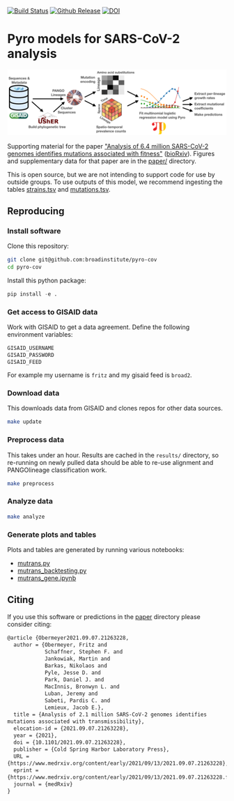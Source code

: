 [![Build Status](https://github.com/broadinstitute/pyro-cov/workflows/CI/badge.svg)](https://github.com/broadinstitute/pyro-cov/actions)
[![Github Release](https://img.shields.io/github/v/release/broadinstitute/pyro-cov)](https://github.com/broadinstitute/pyro-cov/releases)
[![DOI](https://zenodo.org/badge/292037402.svg)](https://zenodo.org/badge/latestdoi/292037402)

# Pyro models for SARS-CoV-2 analysis

![Overview](paper/schematic_overview.png)

Supporting material for the paper ["Analysis of 6.4 million SARS-CoV-2 genomes identifies mutations associated with fitness"](https://www.science.org/doi/10.1126/science.abm1208) ([bioRxiv](https://www.medrxiv.org/content/10.1101/2021.09.07.21263228v2)). Figures and supplementary data for that paper are in the [paper/](paper/) directory.

This is open source, but we are not intending to support code for use by outside groups. To use outputs of this model, we recommend ingesting the tables [strains.tsv](paper/strains.tsv) and [mutations.tsv](paper/mutations.tsv).

## Reproducing

### Install software

Clone this repository:
```sh
git clone git@github.com:broadinstitute/pyro-cov
cd pyro-cov
```

Install this python package:
```py
pip install -e .
```

### Get access to GISAID data

Work with GISAID to get a data agreement.
Define the following environment variables:
```
GISAID_USERNAME
GISAID_PASSWORD
GISAID_FEED
```
For example my username is `fritz` and my gisaid feed is `broad2`.

### Download data
This downloads data from GISAID and clones repos for other data sources.
```sh
make update
```

### Preprocess data

This takes under an hour.
Results are cached in the `results/` directory, so re-running on newly pulled data should be able to re-use alignment and PANGOlineage classification work.
```sh
make preprocess
```

### Analyze data
```sh
make analyze
```

### Generate plots and tables
Plots and tables are generated by running various notebooks:
- [mutrans.py](notebooks/mutrans.ipynb)
- [mutrans_backtesting.py](notebooks/mutrans_backtesting.ipynb)
- [mutrans_gene.ipynb](notebooks/mutrans_gene.ipynb)

## Citing

If you use this software or predictions in the [paper](paper/) directory please consider citing:

```
@article {Obermeyer2021.09.07.21263228,
  author = {Obermeyer, Fritz and
            Schaffner, Stephen F. and
            Jankowiak, Martin and
            Barkas, Nikolaos and
            Pyle, Jesse D. and
            Park, Daniel J. and
            MacInnis, Bronwyn L. and
            Luban, Jeremy and
            Sabeti, Pardis C. and
            Lemieux, Jacob E.},
  title = {Analysis of 2.1 million SARS-CoV-2 genomes identifies mutations associated with transmissibility},
  elocation-id = {2021.09.07.21263228},
  year = {2021},
  doi = {10.1101/2021.09.07.21263228},
  publisher = {Cold Spring Harbor Laboratory Press},
  URL = {https://www.medrxiv.org/content/early/2021/09/13/2021.09.07.21263228},
  eprint = {https://www.medrxiv.org/content/early/2021/09/13/2021.09.07.21263228.full.pdf},
  journal = {medRxiv}
}
```
